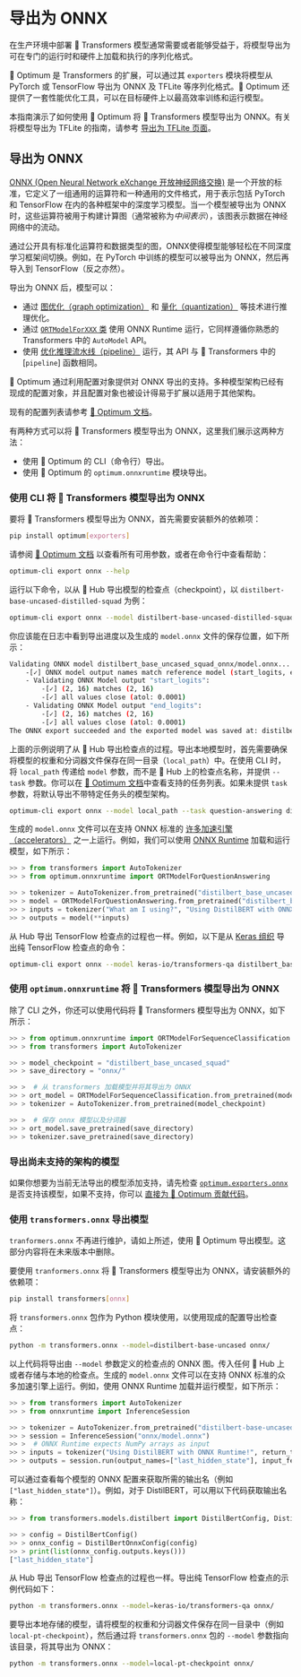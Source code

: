 <!--Copyright 2020 The HuggingFace Team. All rights reserved.

Licensed under the Apache License, Version 2.0 (the "License"); you may not use this file except in compliance with
the License. You may obtain a copy of the License at

http://www.apache.org/licenses/LICENSE-2.0

Unless required by applicable law or agreed to in writing, software distributed under the License is distributed on
an "AS IS" BASIS, WITHOUT WARRANTIES OR CONDITIONS OF ANY KIND, either express or implied. See the License for the
specific language governing permissions and limitations under the License.

⚠️ Note that this file is in Markdown but contain specific syntax for our doc-builder (similar to MDX) that may not be
rendered properly in your Markdown viewer.

-->

# 导出为 ONNX

在生产环境中部署 🤗 Transformers 模型通常需要或者能够受益于，将模型导出为可在专门的运行时和硬件上加载和执行的序列化格式。

🤗 Optimum 是 Transformers 的扩展，可以通过其 `exporters` 模块将模型从 PyTorch 或 TensorFlow 导出为 ONNX 及 TFLite 等序列化格式。🤗 Optimum 还提供了一套性能优化工具，可以在目标硬件上以最高效率训练和运行模型。

本指南演示了如何使用 🤗 Optimum 将 🤗 Transformers 模型导出为 ONNX。有关将模型导出为 TFLite 的指南，请参考 [导出为 TFLite 页面](tflite)。

## 导出为 ONNX

[ONNX (Open Neural Network eXchange 开放神经网络交换)](http://onnx.ai) 是一个开放的标准，它定义了一组通用的运算符和一种通用的文件格式，用于表示包括 PyTorch 和 TensorFlow 在内的各种框架中的深度学习模型。当一个模型被导出为 ONNX时，这些运算符被用于构建计算图（通常被称为*中间表示*），该图表示数据在神经网络中的流动。

通过公开具有标准化运算符和数据类型的图，ONNX使得模型能够轻松在不同深度学习框架间切换。例如，在 PyTorch 中训练的模型可以被导出为 ONNX，然后再导入到 TensorFlow（反之亦然）。

导出为 ONNX 后，模型可以：
- 通过 [图优化（graph optimization）](https://huggingface.co/docs/optimum/onnxruntime/usage_guides/optimization) 和 [量化（quantization）](https://huggingface.co/docs/optimum/onnxruntime/usage_guides/quantization) 等技术进行推理优化。 
- 通过 [`ORTModelForXXX` 类](https://huggingface.co/docs/optimum/onnxruntime/package_reference/modeling_ort) 使用 ONNX Runtime 运行，它同样遵循你熟悉的 Transformers 中的 `AutoModel` API。
- 使用 [优化推理流水线（pipeline）](https://huggingface.co/docs/optimum/main/en/onnxruntime/usage_guides/pipelines) 运行，其 API 与 🤗 Transformers 中的 [`pipeline`] 函数相同。

🤗 Optimum 通过利用配置对象提供对 ONNX 导出的支持。多种模型架构已经有现成的配置对象，并且配置对象也被设计得易于扩展以适用于其他架构。

现有的配置列表请参考 [🤗 Optimum 文档](https://huggingface.co/docs/optimum/exporters/onnx/overview)。

有两种方式可以将 🤗 Transformers 模型导出为 ONNX，这里我们展示这两种方法：

- 使用 🤗 Optimum 的 CLI（命令行）导出。
- 使用 🤗 Optimum 的 `optimum.onnxruntime` 模块导出。

### 使用 CLI 将 🤗 Transformers 模型导出为 ONNX

要将 🤗 Transformers 模型导出为 ONNX，首先需要安装额外的依赖项：

```bash
pip install optimum[exporters]
```

请参阅 [🤗 Optimum 文档](https://huggingface.co/docs/optimum/exporters/onnx/usage_guides/export_a_model#exporting-a-model-to-onnx-using-the-cli) 以查看所有可用参数，或者在命令行中查看帮助：

```bash
optimum-cli export onnx --help
```

运行以下命令，以从 🤗 Hub 导出模型的检查点（checkpoint），以 `distilbert-base-uncased-distilled-squad` 为例：

```bash
optimum-cli export onnx --model distilbert-base-uncased-distilled-squad distilbert_base_uncased_squad_onnx/
```

你应该能在日志中看到导出进度以及生成的 `model.onnx` 文件的保存位置，如下所示：

```bash
Validating ONNX model distilbert_base_uncased_squad_onnx/model.onnx...
	-[✓] ONNX model output names match reference model (start_logits, end_logits)
	- Validating ONNX Model output "start_logits":
		-[✓] (2, 16) matches (2, 16)
		-[✓] all values close (atol: 0.0001)
	- Validating ONNX Model output "end_logits":
		-[✓] (2, 16) matches (2, 16)
		-[✓] all values close (atol: 0.0001)
The ONNX export succeeded and the exported model was saved at: distilbert_base_uncased_squad_onnx
```

上面的示例说明了从 🤗 Hub 导出检查点的过程。导出本地模型时，首先需要确保将模型的权重和分词器文件保存在同一目录（`local_path`）中。在使用 CLI 时，将 `local_path` 传递给 `model` 参数，而不是 🤗 Hub 上的检查点名称，并提供 `--task` 参数。你可以在 [🤗 Optimum 文档](https://huggingface.co/docs/optimum/exporters/task_manager)中查看支持的任务列表。如果未提供 `task` 参数，将默认导出不带特定任务头的模型架构。

```bash
optimum-cli export onnx --model local_path --task question-answering distilbert_base_uncased_squad_onnx/
```

生成的 `model.onnx` 文件可以在支持 ONNX 标准的 [许多加速引擎（accelerators）](https://onnx.ai/supported-tools.html#deployModel) 之一上运行。例如，我们可以使用 [ONNX Runtime](https://onnxruntime.ai/) 加载和运行模型，如下所示：

```python
>> > from transformers import AutoTokenizer
>> > from optimum.onnxruntime import ORTModelForQuestionAnswering

>> > tokenizer = AutoTokenizer.from_pretrained("distilbert_base_uncased_squad_onnx")
>> > model = ORTModelForQuestionAnswering.from_pretrained("distilbert_base_uncased_squad_onnx")
>> > inputs = tokenizer("What am I using?", "Using DistilBERT with ONNX Runtime!", return_tensors="pt")
>> > outputs = model(**inputs)
```

从 Hub 导出 TensorFlow 检查点的过程也一样。例如，以下是从 [Keras 组织](https://huggingface.co/keras-io) 导出纯 TensorFlow 检查点的命令：

```bash
optimum-cli export onnx --model keras-io/transformers-qa distilbert_base_cased_squad_onnx/
```

### 使用 `optimum.onnxruntime` 将 🤗 Transformers 模型导出为 ONNX

除了 CLI 之外，你还可以使用代码将 🤗 Transformers 模型导出为 ONNX，如下所示：

```python
>> > from optimum.onnxruntime import ORTModelForSequenceClassification
>> > from transformers import AutoTokenizer

>> > model_checkpoint = "distilbert_base_uncased_squad"
>> > save_directory = "onnx/"

>> >  # 从 transformers 加载模型并将其导出为 ONNX
>> > ort_model = ORTModelForSequenceClassification.from_pretrained(model_checkpoint, export=True)
>> > tokenizer = AutoTokenizer.from_pretrained(model_checkpoint)

>> >  # 保存 onnx 模型以及分词器
>> > ort_model.save_pretrained(save_directory)
>> > tokenizer.save_pretrained(save_directory)
```

### 导出尚未支持的架构的模型

如果你想要为当前无法导出的模型添加支持，请先检查 [`optimum.exporters.onnx`](https://huggingface.co/docs/optimum/exporters/onnx/overview) 是否支持该模型，如果不支持，你可以 [直接为 🤗 Optimum 贡献代码](https://huggingface.co/docs/optimum/exporters/onnx/usage_guides/contribute)。

### 使用 `transformers.onnx` 导出模型

<Tip warning={true}>

`tranformers.onnx` 不再进行维护，请如上所述，使用 🤗 Optimum 导出模型。这部分内容将在未来版本中删除。

</Tip>

要使用 `tranformers.onnx` 将 🤗 Transformers 模型导出为 ONNX，请安装额外的依赖项：

```bash
pip install transformers[onnx]
```

将 `transformers.onnx` 包作为 Python 模块使用，以使用现成的配置导出检查点：

```bash
python -m transformers.onnx --model=distilbert-base-uncased onnx/
```

以上代码将导出由 `--model` 参数定义的检查点的 ONNX 图。传入任何 🤗 Hub 上或者存储与本地的检查点。生成的 `model.onnx` 文件可以在支持 ONNX 标准的众多加速引擎上运行。例如，使用 ONNX Runtime 加载并运行模型，如下所示：

```python
>> > from transformers import AutoTokenizer
>> > from onnxruntime import InferenceSession

>> > tokenizer = AutoTokenizer.from_pretrained("distilbert-base-uncased")
>> > session = InferenceSession("onnx/model.onnx")
>> >  # ONNX Runtime expects NumPy arrays as input
>> > inputs = tokenizer("Using DistilBERT with ONNX Runtime!", return_tensors="np")
>> > outputs = session.run(output_names=["last_hidden_state"], input_feed=dict(inputs))
```

可以通过查看每个模型的 ONNX 配置来获取所需的输出名（例如 `["last_hidden_state"]`）。例如，对于 DistilBERT，可以用以下代码获取输出名称：

```python
>> > from transformers.models.distilbert import DistilBertConfig, DistilBertOnnxConfig

>> > config = DistilBertConfig()
>> > onnx_config = DistilBertOnnxConfig(config)
>> > print(list(onnx_config.outputs.keys()))
["last_hidden_state"]
```

从 Hub 导出 TensorFlow 检查点的过程也一样。导出纯 TensorFlow 检查点的示例代码如下：

```bash
python -m transformers.onnx --model=keras-io/transformers-qa onnx/
```

要导出本地存储的模型，请将模型的权重和分词器文件保存在同一目录中（例如 `local-pt-checkpoint`），然后通过将 `transformers.onnx` 包的 `--model` 参数指向该目录，将其导出为 ONNX：

```bash
python -m transformers.onnx --model=local-pt-checkpoint onnx/
```